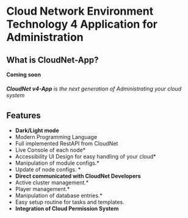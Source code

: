# Cloud Network Environment Technology 4 Application for Administration

## What is CloudNet-App?
**Coming soon**

###### **CloudNet v4-App** is the next generation of Administrating your cloud system

## Features
- **Dark/Light mode**
- Modern Programming Language
- Full implemented RestAPI from CloudNet
- Live Console of each node*
- Accessibility UI Design for easy handling of your cloud*
- Manipulation of module configs.*
- Update of node configs. *
- **Direct communicated with CloudNet Developers**
- Active cluster management.*
- Player management.*
- Manipulation of database entries.*
- Easy setup routine for tasks and templates.
- **Integration of Cloud Permission System**
